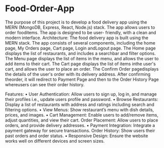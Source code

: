 # Food-Order-App

The purpose of this project is to develop a food delivery app using the MERN (MongoDB, Express, React, Node.js) stack.
The app allows users to order fooditems. The app is designed to be user- friendly, with a clean and modern interface.
Architecture:
The food delivery app is built using the MERN stack. The app consists of several components, including the home page, My Orders page, Cart page, Login andLogout page. 
The Home page displays the list of restaurants, and includes a searchbar and filter options.
The Menu page displays the list of items in the menu, and allows the user to add items to their cart. 
The Cart page displays the list of items inthe user's cart, and allows the user to place an order. 
The Confirm Order pagedisplays the details of the user's order with its delivery address.
After confirming theorder, it will redirect to Payment Page and then to the Order History Page whereusers can see their order history.

Features:
• User Authentication: Allow users to sign up, log in, and manage their profiles i.e., update users profile and password.
• Browse Restaurants: Display a list of restaurants with address and ratings including search and filtering options.
• View Menus: Show restaurant’s menu with dish details, prices, and images.
• Cart Management: Enable users to add/remove items, adjust quantities, and view their cart. Order Placement: Allow users to place orders, and provide delivery addresses.
• Payment Integration: Integrate a payment gateway for secure transactions. Order History: Show users their past orders and order status.
• Responsive Design: Ensure the website works well on different devices and screen sizes.

